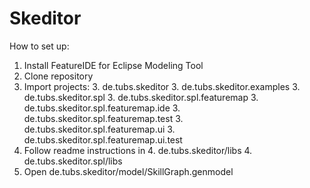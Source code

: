 # Skeditor

How to set up:

1. Install FeatureIDE for Eclipse Modeling Tool
2. Clone repository
3. Import projects:
	3. de.tubs.skeditor
	3. de.tubs.skeditor.examples
	3. de.tubs.skeditor.spl
	3. de.tubs.skeditor.spl.featuremap
	3. de.tubs.skeditor.spl.featuremap.ide
	3. de.tubs.skeditor.spl.featuremap.test
	3. de.tubs.skeditor.spl.featuremap.ui
	3. de.tubs.skeditor.spl.featuremap.ui.test
4. Follow readme instructions in
	4. de.tubs.skeditor/libs
	4. de.tubs.skeditor.spl/libs
5. Open de.tubs.skeditor/model/SkillGraph.genmodel
	